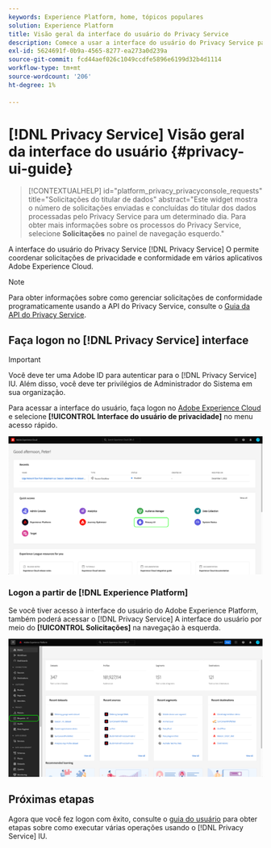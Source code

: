 ```yaml
---
keywords: Experience Platform, home, tópicos populares
solution: Experience Platform
title: Visão geral da interface do usuário do Privacy Service
description: Comece a usar a interface do usuário do Privacy Service para coordenar e monitorar solicitações de privacidade em vários aplicativos do Experience Cloud.
exl-id: 5624691f-0b9a-4565-8277-ea273a0d239a
source-git-commit: fcd44aef026c1049ccdfe5896e6199d32b4d1114
workflow-type: tm+mt
source-wordcount: '206'
ht-degree: 1%

---
```


# [!DNL Privacy Service] Visão geral da interface do usuário {#privacy-ui-guide}

>[!CONTEXTUALHELP]
>id="platform_privacy_privacyconsole_requests"
>title="Solicitações do titular de dados"
>abstract="Este widget mostra o número de solicitações enviadas e concluídas do titular dos dados processadas pelo Privacy Service para um determinado dia. Para obter mais informações sobre os processos do Privacy Service, selecione **Solicitações** no painel de navegação esquerdo."

A interface do usuário do Privacy Service [!DNL Privacy Service] O permite coordenar solicitações de privacidade e conformidade em vários aplicativos Adobe Experience Cloud.

>[!NOTE]
>
>Para obter informações sobre como gerenciar solicitações de conformidade programaticamente usando a API do Privacy Service, consulte o [Guia da API do Privacy Service](../api/overview.md).

## Faça logon no [!DNL Privacy Service] interface

>[!IMPORTANT]
>
>Você deve ter uma Adobe ID para autenticar para o [!DNL Privacy Service] IU. Além disso, você deve ter privilégios de Administrador do Sistema em sua organização.

Para acessar a interface do usuário, faça logon no [Adobe Experience Cloud](https://experience.adobe.com/) e selecione **[!UICONTROL Interface do usuário de privacidade]** no menu acesso rápido.

![](../images/ui-overview/quick-access.png)

### Logon a partir de [!DNL Experience Platform]

Se você tiver acesso à interface do usuário do Adobe Experience Platform, também poderá acessar o [!DNL Privacy Service] A interface do usuário por meio do **[!UICONTROL Solicitações]** na navegação à esquerda.

![](../images/ui-overview/platform.png)

## Próximas etapas

Agora que você fez logon com êxito, consulte o [guia do usuário](user-guide.md) para obter etapas sobre como executar várias operações usando o [!DNL Privacy Service] IU.
